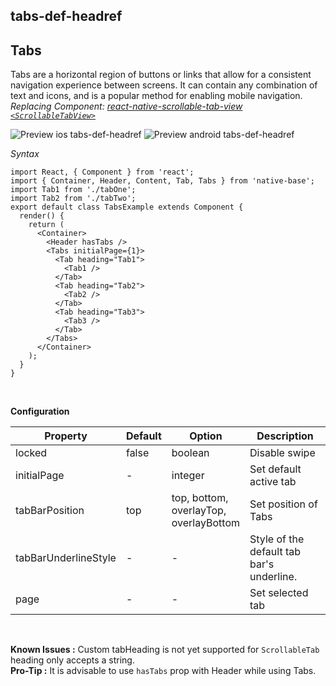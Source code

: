 ## tabs-def-headref
## Tabs

Tabs are a horizontal region of buttons or links that allow for a consistent navigation experience between screens. It can contain any combination of text and icons, and is a popular method for enabling mobile navigation.<br />
*Replacing Component: [react-native-scrollable-tab-view <code>&lt;ScrollableTabView></code>](https://github.com/brentvatne/react-native-scrollable-tab-view)*


![Preview ios tabs-def-headref](https://github.com/GeekyAnts/NativeBase-KitchenSink/raw/v2.2.0/screenshots/ios/tabs-basic.gif)
![Preview android tabs-def-headref](https://github.com/GeekyAnts/NativeBase-KitchenSink/raw/v2.2.0/screenshots/android/tabs-basic.gif)

*Syntax*

<pre class="line-numbers"><code class="language-jsx">import React, { Component } from 'react';
import { Container, Header, Content, Tab, Tabs } from 'native-base';
import Tab1 from './tabOne';
import Tab2 from './tabTwo';
​export default class TabsExample extends Component {
  render() {
    return (
      &lt;Container>
        &lt;Header hasTabs />
        &lt;Tabs initialPage={1}>
          &lt;Tab heading="Tab1">
            &lt;Tab1 />
          &lt;/Tab>
          &lt;Tab heading="Tab2">
            &lt;Tab2 />
          &lt;/Tab>
          &lt;Tab heading="Tab3">
            &lt;Tab3 />
          &lt;/Tab>
        &lt;/Tabs>
      &lt;/Container>
    );
  }
}</code></pre><br />

**Configuration**

<table class="table table-bordered">
        <thead>
            <tr>
                <th>Property</th>
                <th>Default</th>
                <th>Option</th>
                <th width="50%">Description</th>
            </tr>
        </thead>
        <tbody>
            <tr>
                <td>locked</td>
                <td> false </td>
                <td> boolean </td>
                <td>
                    Disable swipe
                </td>
            </tr>
            <tr>
                <td>initialPage</td>
                <td> - </td>
                <td> integer </td>
                <td>
                    Set default active tab
                </td>
            </tr>
            <tr>
                <td>tabBarPosition</td>
                <td> top </td>
                <td> top, bottom, overlayTop, overlayBottom </td>
                <td>
                    Set position of Tabs
                </td>
            </tr>
            <tr>
                <td>tabBarUnderlineStyle</td>
                <td> - </td>
                <td> - </td>
                <td>
                    Style of the default tab bar's underline.
                </td>
            </tr>
            <tr>
                <td>page</td>
                <td> - </td>
                <td> - </td>
                <td>
                    Set selected tab
                </td>
            </tr>
        </tbody>
    </table><br />

**Known Issues :** Custom tabHeading is not yet supported for <code>ScrollableTab</code> heading only accepts a string. <br />
**Pro-Tip :** It is advisable to use <code>hasTabs</code> prop with Header while using Tabs. <br />
